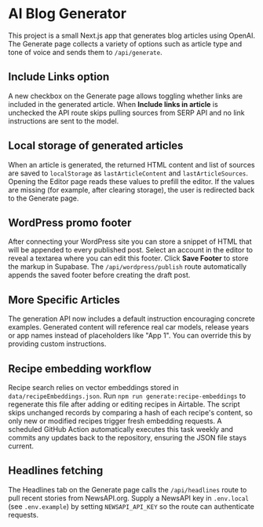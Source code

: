 # AI Blog Generator

This project is a small Next.js app that generates blog articles using OpenAI.
The Generate page collects a variety of options such as article type and tone of
voice and sends them to `/api/generate`.

## Include Links option

A new checkbox on the Generate page allows toggling whether links are included in
the generated article. When **Include links in article** is unchecked the API
route skips pulling sources from SERP API and no link instructions are sent to
the model.

## Local storage of generated articles

When an article is generated, the returned HTML content and list of sources are
saved to `localStorage` as `lastArticleContent` and `lastArticleSources`.
Opening the Editor page reads these values to prefill the editor. If the values
are missing (for example, after clearing storage), the user is redirected back
to the Generate page.

## WordPress promo footer

After connecting your WordPress site you can store a snippet of HTML that will
be appended to every published post. Select an account in the editor to reveal a
textarea where you can edit this footer. Click **Save Footer** to store the
markup in Supabase. The `/api/wordpress/publish` route automatically appends the
saved footer before creating the draft post.

## More Specific Articles

The generation API now includes a default instruction encouraging concrete
examples. Generated content will reference real car models, release years or app
names instead of placeholders like "App 1". You can override this by providing
custom instructions.

## Recipe embedding workflow

Recipe search relies on vector embeddings stored in `data/recipeEmbeddings.json`.
Run `npm run generate:recipe-embeddings` to regenerate this file after adding or
editing recipes in Airtable. The script skips unchanged records by comparing a
hash of each recipe's content, so only new or modified recipes trigger fresh
embedding requests. A scheduled GitHub Action automatically executes this task
weekly and commits any updates back to the repository, ensuring the JSON file
stays current.

## Headlines fetching

The Headlines tab on the Generate page calls the `/api/headlines` route to pull
recent stories from NewsAPI.org. Supply a NewsAPI key in `.env.local` (see
`.env.example`) by setting `NEWSAPI_API_KEY` so the route can authenticate
requests.

